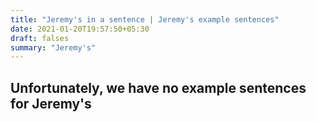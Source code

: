 ```yaml
---
title: "Jeremy's in a sentence | Jeremy's example sentences"
date: 2021-01-20T19:57:50+05:30
draft: falses
summary: "Jeremy's"
---
```

## Unfortunately, we have no example sentences for Jeremy's                 
